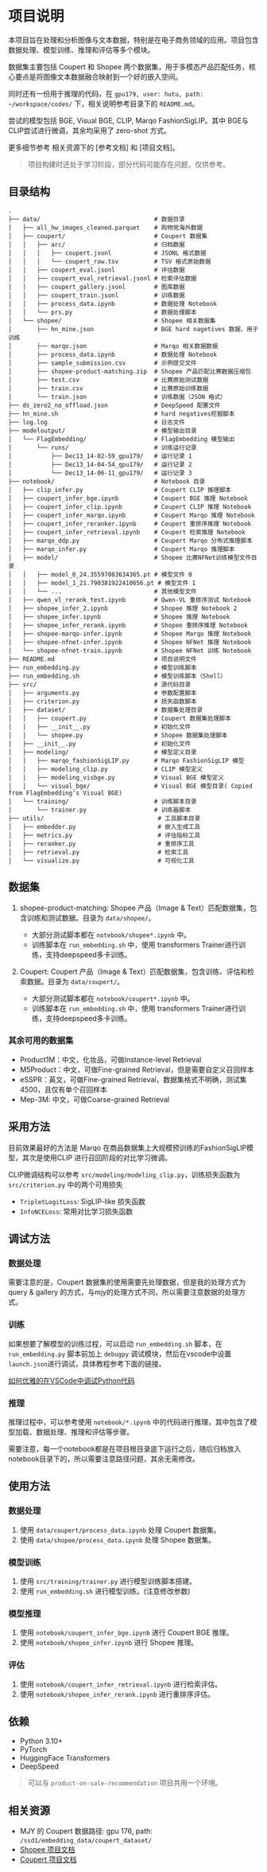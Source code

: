 # 项目说明

本项目旨在处理和分析图像与文本数据，特别是在电子商务领域的应用。项目包含数据处理、模型训练、推理和评估等多个模块。

数据集主要包括 Coupert 和 Shopee 两个数据集，用于多模态产品匹配任务，核心要点是将图像文本数据融合映射到一个好的嵌入空间。

同时还有一份用于推理的代码，在 `gpu179, user: hutu, path: ~/workspace/codes/` 下，相关说明参考目录下的 `README.md`。

尝试的模型包括 BGE, Visual BGE, CLIP, Marqo FashionSigLIP。其中 BGE与CLIP尝试进行微调，其余均采用了 zero-shot 方式。

更多细节参考 相关资源下的 [参考文档] 和 [项目文档]。

> 项目构建时还处于学习阶段，部分代码可能存在问题，仅供参考。

## 目录结构

```
.
├── data/                                # 数据目录
│   ├── all_hw_images_cleaned.parquet    # 购物党海外数据
│   ├── coupert/                         # Coupert 数据集
│   │   ├── arc/                         # 归档数据
│   │   │   ├── coupert.jsonl            # JSONL 格式数据
│   │   │   └── coupert_raw.tsv          # TSV 格式原始数据
│   │   ├── coupert_eval.jsonl           # 评估数据
│   │   ├── coupert_eval_retrieval.jsonl # 检索评估数据
│   │   ├── coupert_gallery.jsonl        # 图库数据
│   │   ├── coupert_train.jsonl          # 训练数据
│   │   ├── process_data.ipynb           # 数据处理 Notebook
│   │   └── prs.py                       # 数据处理脚本
│   └── shopee/                          # Shopee 相关数据集
│       ├── hn_mine.json                 # BGE hard nagetives 数据，用于训练
│       ├── marqo.json                   # Marqo 相关数据数据
│       ├── process_data.ipynb           # 数据处理 Notebook
│       ├── sample_submission.csv        # 示例提交文件
│       ├── shopee-product-matching.zip  # Shopee 产品匹配比赛数据压缩包
│       ├── test.csv                     # 比赛原始测试数据
│       ├── train.csv                    # 比赛原始训练数据
│       └── train.json                   # 训练数据（JSON 格式）
├── ds_zero2_no_offload.json             # DeepSpeed 配置文件
├── hn_mine.sh                           # hard negatives挖掘脚本
├── log.log                              # 日志文件
├── modeloutput/                         # 模型输出目录
│   └── FlagEmbedding/                   # FlagEmbedding 模型输出
│       └── runs/                        # 训练运行记录
│           ├── Dec13_14-02-59_gpu179/   # 运行记录 1
│           ├── Dec13_14-04-54_gpu179/   # 运行记录 2
│           └── Dec13_14-06-11_gpu179/   # 运行记录 3
├── notebook/                            # Notebook 目录
│   ├── clip_infer.py                    # Coupert CLIP 推理脚本
│   ├── coupert_infer_bge.ipynb          # Coupert BGE 推理 Notebook
│   ├── coupert_infer_clip.ipynb         # Coupert CLIP 推理 Notebook
│   ├── coupert_infer_marqo.ipynb        # Coupert Marqo 推理 Notebook
│   ├── coupert_infer_reranker.ipynb     # Coupert 重排序推理 Notebook
│   ├── coupert_infer_retrieval.ipynb    # Coupert 检索推理 Notebook
│   ├── marqo_ddp.py                     # Coupert Marqo 分布式推理脚本
│   ├── marqo_infer.py                   # Coupert Marqo 推理脚本
│   ├── model/                           # Shopee 比赛NFNet训练模型文件目录
│   │   ├── model_0_24.35597083634365.pt # 模型文件 0
│   │   ├── model_1_21.790381922410656.pt # 模型文件 1
│   │   └── ...                          # 其他模型文件
│   ├── qwen_vl_rerank_test.ipynb        # Qwen-VL 重排序测试 Notebook
│   ├── shopee_infer_2.ipynb             # Shopee 推理 Notebook 2
│   ├── shopee_infer.ipynb               # Shopee 推理 Notebook
│   ├── shopee_infer_rerank.ipynb        # Shopee 重排序推理 Notebook
│   ├── shopee-marqo-infer.ipynb         # Shopee Marqo 推理 Notebook
│   ├── shopee-nfnet-infer.ipynb         # Shopee NFNet 推理 Notebook
│   └── shopee-nfnet-train.ipynb         # Shopee NFNet 训练 Notebook
├── README.md                            # 项目说明文件
├── run_embedding.py                     # 模型训练脚本
├── run_embedding.sh                     # 模型训练脚本（Shell）
├── src/                                 # 源代码目录
│   ├── arguments.py                     # 参数配置脚本
│   ├── criterion.py                     # 损失函数脚本
│   ├── dataset/                         # 数据集处理目录
│   │   ├── coupert.py                   # Coupert 数据集处理脚本
│   │   ├── __init__.py                  # 初始化文件
│   │   └── shopee.py                    # Shopee 数据集处理脚本
│   ├── __init__.py                      # 初始化文件
│   ├── modeling/                        # 模型定义目录
│   │   ├── marqo_fashionSigLIP.py       # Marqo FashionSigLIP 模型
│   │   ├── modeling_clip.py             # CLIP 模型定义
│   │   ├── modeling_visbge.py           # Visual BGE 模型定义
│   │   └── visual_bge/                  # Visual BGE 模型目录( Copied from FlagEmbedding's Visual BGE)
│   └── training/                        # 训练脚本目录
│       └── trainer.py                   # 训练器脚本
├── utils/                                # 工具脚本目录
│   ├── embedder.py                       # 嵌入生成工具
│   ├── metrics.py                        # 评估指标工具
│   ├── reranker.py                       # 重排序工具
│   ├── retrieval.py                      # 检索工具
│   └── visualize.py                      # 可视化工具
```

## 数据集

1. shopee-product-matching: Shopee 产品（Image & Text）匹配数据集，包含训练和测试数据。目录为 `data/shopee/`。
    - 大部分测试脚本都在 `notebook/shopee*.ipynb` 中。
    - 训练脚本在 `run_embedding.sh` 中，使用 transformers Trainer进行训练，支持deepspeed多卡训练。

2. Coupert: Coupert 产品（Image & Text）匹配数据集，包含训练、评估和检索数据。目录为 `data/coupert/`。
    - 大部分测试脚本都在 `notebook/coupert*.ipynb` 中。
    - 训练脚本在 `run_embedding.sh` 中，使用 transformers Trainer进行训练，支持deepspeed多卡训练。

### 其余可用的数据集

- Product1M：中文，化妆品，可做Instance-level Retrieval
- M5Product：中文，可做Fine-grained Retrieval，但是需要自定义召回样本
- eSSPR：英文，可做Fine-grained Retrieval，数据集格式不明确，测试集4500，且仅有单个召回样本
- Mep-3M: 中文，可做Coarse-grained Retrieval

## 采用方法

目前效果最好的方法是 Marqo 在商品数据集上大规模预训练的FashionSigLIP模型，其次是使用CLIP 进行召回阶段的对比学习微调。

CLIP微调结构可以参考 `src/modeling/modeling_clip.py`，训练损失函数为 `src/criterion.py` 中的两个可用损失

- `TripletLogitLoss`: SigLIP-like 损失函数
- `InfoNCELoss`: 常用对比学习损失函数

## 调试方法

### 数据处理

需要注意的是，Coupert 数据集的使用需要先处理数据，但是我的处理方式为 query & gallery 的方式，与mjy的处理方式不同，所以需要注意数据的处理方式。

### 训练

如果想要了解模型的训练过程，可以启动 `run_embedding.sh` 脚本，在 `run_embedding.py` 脚本前加上 `debugpy` 调试模块，然后在vscode中设置`launch.json`进行调试，具体教程参考下面的链接。

[如何优雅的在VSCode中调试Python代码](https://github.com/yuanzhoulvpi2017/vscode_debug_transformers)

### 推理

推理过程中，可以参考使用 `notebook/*.ipynb` 中的代码进行推理，其中包含了模型加载、数据处理、推理和评估等步骤。

需要注意，每一个notebook都是在项目根目录底下运行之后，随后归档放入notebook目录下的，所以需要注意路径问题，其余无需修改。

## 使用方法

### 数据处理
1. 使用 `data/coupert/process_data.ipynb` 处理 Coupert 数据集。
2. 使用 `data/shopee/process_data.ipynb` 处理 Shopee 数据集。

### 模型训练
1. 使用 `src/training/trainer.py` 进行模型训练脚本搭建。
2. 使用 `run_embedding.sh` 进行模型训练。(注意修改参数)

### 模型推理
1. 使用 `notebook/coupert_infer_bge.ipynb` 进行 Coupert BGE 推理。
2. 使用 `notebook/shopee_infer.ipynb` 进行 Shopee 推理。

### 评估
1. 使用 `notebook/coupert_infer_retrieval.ipynb` 进行检索评估。
2. 使用 `notebook/shopee_infer_rerank.ipynb` 进行重排序评估。

## 依赖

- Python 3.10+
- PyTorch
- HuggingFace Transformers
- DeepSpeed

> 可以与 `product-on-sale-recommendation` 项目共用一个环境。

## 相关资源

- MJY 的 Coupert 数据路径: gpu 176, path: `/ssd1/embedding_data/coupert_dataset/`
- [Shopee 项目文档](https://hno041oake.feishu.cn/wiki/PUGRwcc0SiXsq8kwRUJc0ewpnpb)
- [Coupert 项目文档](https://hno041oake.feishu.cn/wiki/F22gwAidHiMlWnkpXOwcjS2RnOh)